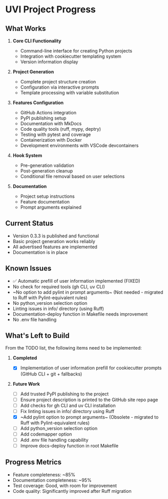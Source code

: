 # UVI Project Progress

## What Works

1. **Core CLI Functionality**

   - Command-line interface for creating Python projects
   - Integration with cookiecutter templating system
   - Version information display

2. **Project Generation**

   - Complete project structure creation
   - Configuration via interactive prompts
   - Template processing with variable substitution

3. **Features Configuration**

   - GitHub Actions integration
   - PyPI publishing setup
   - Documentation with MkDocs
   - Code quality tools (ruff, mypy, deptry)
   - Testing with pytest and coverage
   - Containerization with Docker
   - Development environments with VSCode devcontainers

4. **Hook System**

   - Pre-generation validation
   - Post-generation cleanup
   - Conditional file removal based on user selections

5. **Documentation**
   - Project setup instructions
   - Feature documentation
   - Prompt arguments explained

## Current Status

- Version 0.3.3 is published and functional
- Basic project generation works reliably
- All advertised features are implemented
- Documentation is in place

## Known Issues

- ✅ Automatic prefill of user information implemented (FIXED)
- No check for required tools (gh CLI, uv CLI)
- ~No option to add pylint in prompt arguments~ (Not needed - migrated to Ruff with Pylint-equivalent rules)
- No python_version selection option
- Linting issues in info/ directory (using Ruff)
- Documentation-deploy function in Makefile needs improvement
- No .env file handling

## What's Left to Build

From the TODO list, the following items need to be implemented:

1. **Completed**

   - [x] Implementation of user information prefill for cookiecutter prompts (GitHub CLI + git + fallbacks)

2. **Future Work**
   - [ ] Add trusted PyPI publishing to the project
   - [ ] Ensure project description is printed to the GitHub site repo page
   - [ ] Add checks for gh CLI and uv CLI installation
   - [ ] Fix linting issues in info/ directory using Ruff
   - [x] ~Add pylint option to prompt arguments~ (Obsolete - migrated to Ruff with Pylint-equivalent rules)
   - [ ] Add python_version selection option
   - [ ] Add codemapper option
   - [ ] Add .env file handling capability
   - [ ] Improve docs-deploy function in root Makefile

## Progress Metrics

- Feature completeness: ~85%
- Documentation completeness: ~95%
- Test coverage: Good, with room for improvement
- Code quality: Significantly improved after Ruff migration

